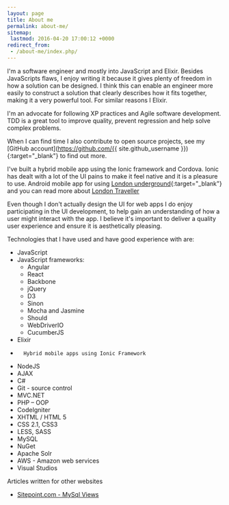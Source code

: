 ```yaml
---
layout: page
title: About me
permalink: about-me/
sitemap:
 lastmod: 2016-04-20 17:00:12 +0000
redirect_from:
 - /about-me/index.php/
---
```


I'm a software engineer and mostly into JavaScript and Elixir. Besides JavaScripts flaws, I enjoy writing it because it gives plenty of freedom in how a solution can be designed. I think this can enable an engineer more easily to construct a solution that clearly describes how it fits together, making it a very powerful tool. For similar reasons I Elixir.

I'm an advocate for following XP practices and Agile software development. TDD is a great tool to improve quality, prevent regression and help solve complex problems.

When I can find time I also contribute to open source projects, see my [GitHub account](https://github.com/{{ site.github_username }}){:target="_blank"} to find out more.

I've built a hybrid mobile app using the Ionic framework and Cordova. Ionic has dealt with a lot of the UI pains to make it feel native and it is a pleasure to use. Android mobile app for using [London underground](https://play.google.com/store/apps/details?id=com.ionicframework.oysterbalance749927){:target="_blank"} and you can read more about [London Traveller](/projects/building-london-traveller-app)

Even though I don't actually design the UI for web apps I do enjoy participating in the UI development, to help gain an understanding of how a user might interact with the app. I believe it's important to deliver a quality user experience and ensure it is aesthetically pleasing.

Technologies that I have used and have good experience with are:

*   JavaScript
*   JavaScript frameworks:
	*   Angular
	*   React
	*   Backbone
	*   jQuery
	*   D3
	*   Sinon
	*   Mocha and Jasmine
	*   Should
	*   WebDriverIO
	*   CucumberJS
*   Elixir
*		Hybrid mobile apps using Ionic Framework
*   NodeJS
*   AJAX
*   C#
*   Git - source control
*   MVC.NET
*   PHP – OOP
  *   CodeIgniter
*   XHTML / HTML 5
*   CSS 2.1, CSS3
*   LESS, SASS
*   MySQL
*   NuGet
*   Apache Solr
*   AWS - Amazon web services
*   Visual Studios

Articles written for other websites

*   [Sitepoint.com - MySql Views](http://www.sitepoint.com/mysql-views/)

